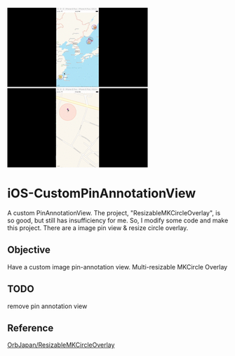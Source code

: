 ![](https://github.com/SunXiaoShan/iOS-CustomPinAnnotationView/blob/master/screenshots/screenshot01.gif)
![](https://github.com/SunXiaoShan/iOS-CustomPinAnnotationView/blob/master/screenshots/screenshot02.gif)

# iOS-CustomPinAnnotationView
A custom PinAnnotationView.
The project, "ResizableMKCircleOverlay", is so good, but still has insufficiency for me.
So, I modify some code and make this project.
There are a image pin view & resize circle overlay.

## Objective
Have a custom image pin-annotation view.
Multi-resizable MKCircle Overlay

## TODO
remove pin annotation view

## Reference
[OrbJapan/ResizableMKCircleOverlay](https://github.com/OrbJapan/ResizableMKCircleOverlay#resizablemkcircleoverlay)
